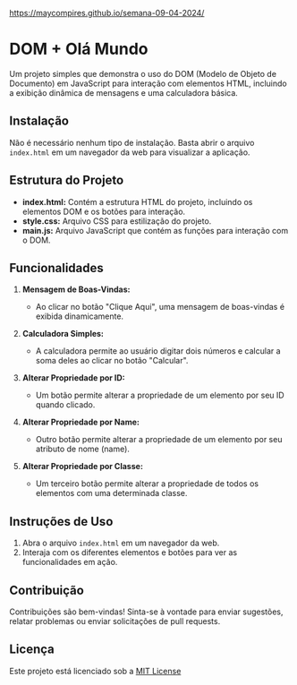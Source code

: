 https://maycompires.github.io/semana-09-04-2024/

# DOM + Olá Mundo

Um projeto simples que demonstra o uso do DOM (Modelo de Objeto de Documento) em JavaScript para interação com elementos HTML, incluindo a exibição dinâmica de mensagens e uma calculadora básica.

## Instalação

Não é necessário nenhum tipo de instalação. Basta abrir o arquivo `index.html` em um navegador da web para visualizar a aplicação.

## Estrutura do Projeto

- **index.html:** Contém a estrutura HTML do projeto, incluindo os elementos DOM e os botões para interação.
- **style.css:** Arquivo CSS para estilização do projeto.
- **main.js:** Arquivo JavaScript que contém as funções para interação com o DOM.

## Funcionalidades

1. **Mensagem de Boas-Vindas:**
   - Ao clicar no botão "Clique Aqui", uma mensagem de boas-vindas é exibida dinamicamente.

2. **Calculadora Simples:**
   - A calculadora permite ao usuário digitar dois números e calcular a soma deles ao clicar no botão "Calcular".

3. **Alterar Propriedade por ID:**
   - Um botão permite alterar a propriedade de um elemento por seu ID quando clicado.

4. **Alterar Propriedade por Name:**
   - Outro botão permite alterar a propriedade de um elemento por seu atributo de nome (name).

5. **Alterar Propriedade por Classe:**
   - Um terceiro botão permite alterar a propriedade de todos os elementos com uma determinada classe.

## Instruções de Uso

1. Abra o arquivo `index.html` em um navegador da web.
2. Interaja com os diferentes elementos e botões para ver as funcionalidades em ação.

## Contribuição

Contribuições são bem-vindas! Sinta-se à vontade para enviar sugestões, relatar problemas ou enviar solicitações de pull requests.

## Licença

Este projeto está licenciado sob a [MIT License](https://opensource.org/licenses/MIT)
